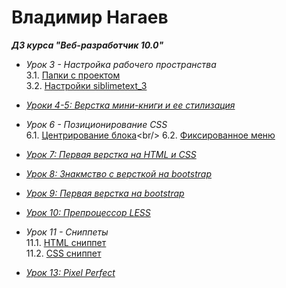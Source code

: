 <h1 text-align="center"> Владимир Нагаев</h1>
    
***ДЗ курса "Веб-разработчик 10.0"***

* _Урок 3 - Настройка рабочего пространства_<br/>
    3.1. [Папки с проектом](https://09091984.github.io/Lesson_3_(properties)/Папки%20с%20проектом.png)<br/>
    3.2. [Настройки siblimetext_3](https://09091984.github.io/Lesson_3_(properties)/Насторойки%20siblime.png)
    
* [_Уроки 4-5: Верстка мини-книги и ее стилизация_](https://09091984.github.io/lesson_4_5%20(html_css)/)

* _Урок 6 - Позиционирование CSS_<br/>
    6.1. [Центрирование блока](https://09091984.github.io/lesson_6(позиц.%20CSS)/block_center.html)<br/>
    6.2. [Фиксированное меню](https://09091984.github.io/lesson_6(позиц.%20css)/fix_menu.html)
    
* [_Урок 7: Первая верстка на HTML и CSS_](https://09091984.github.io/Lesson_7(one_maket)/Project_Lesson_10/million.html)

* [_Урок 8: Знакмство с версткой на bootstrap_](https://09091984.github.io/Lesson_8_(bootstrap)/Bootstrap_1.html)

* [_Урок 9: Первая верстка на bootstrap_](https://09091984.github.io/Leson_9_(bootstrap_2)/bootstrap_2.html)

* [_Урок 10: Препроцессор LESS_](https://09091984.github.io/Lesson_10_LESS/homework.css)

* _Урок 11 - Сниппеты_<br/>
    11.1. [HTML сниппет](https://09091984.github.io/Lesson_11_(snippets)/HTML_snippet.png)<br/>
    11.2. [CSS сниппет](https://09091984.github.io/Lesson_11_(snippets)/CSS_snippet.png)
    
* [_Урок 13: Pixel Perfect_](https://09091984.github.io/Lesson_13_(pixel_perfect)/Pixel_Perfect.HTML)
